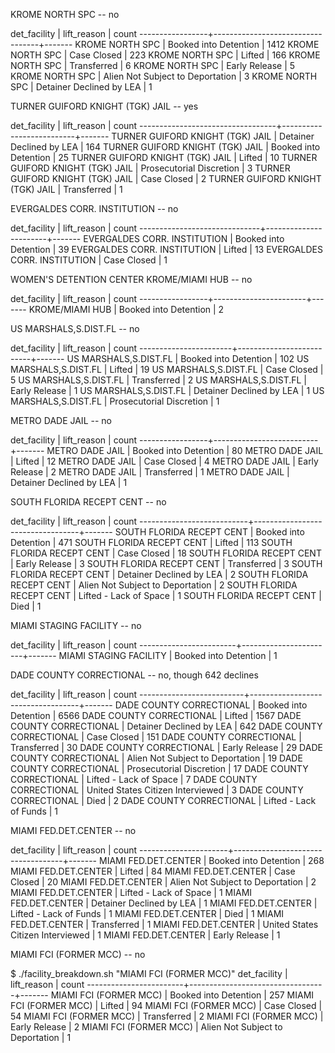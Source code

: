 KROME NORTH SPC -- no

det_facility   |           lift_reason            | count
-----------------+----------------------------------+-------
KROME NORTH SPC | Booked into Detention            |  1412
KROME NORTH SPC | Case Closed                      |   223
KROME NORTH SPC | Lifted                           |   166
KROME NORTH SPC | Transferred                      |     6
KROME NORTH SPC | Early Release                    |     5
KROME NORTH SPC | Alien Not Subject to Deportation |     3
KROME NORTH SPC | Detainer Declined by LEA         |     1

TURNER GUIFORD KNIGHT (TGK) JAIL -- yes

det_facility           |       lift_reason        | count
----------------------------------+--------------------------+-------
TURNER GUIFORD KNIGHT (TGK) JAIL | Detainer Declined by LEA |   164
TURNER GUIFORD KNIGHT (TGK) JAIL | Booked into Detention    |    25
TURNER GUIFORD KNIGHT (TGK) JAIL | Lifted                   |    10
TURNER GUIFORD KNIGHT (TGK) JAIL | Prosecutorial Discretion |     3
TURNER GUIFORD KNIGHT (TGK) JAIL | Case Closed              |     2
TURNER GUIFORD KNIGHT (TGK) JAIL | Transferred              |     1

EVERGALDES CORR. INSTITUTION -- no

det_facility         |      lift_reason      | count
------------------------------+-----------------------+-------
EVERGALDES CORR. INSTITUTION | Booked into Detention |    39
EVERGALDES CORR. INSTITUTION | Lifted                |    13
EVERGALDES CORR. INSTITUTION | Case Closed           |     1

WOMEN'S DETENTION CENTER
KROME/MIAMI HUB -- no

det_facility   |      lift_reason      | count
-----------------+-----------------------+-------
KROME/MIAMI HUB | Booked into Detention |     2

US MARSHALS,S.DIST.FL -- no

det_facility      |       lift_reason        | count
-----------------------+--------------------------+-------
US MARSHALS,S.DIST.FL | Booked into Detention    |   102
US MARSHALS,S.DIST.FL | Lifted                   |    19
US MARSHALS,S.DIST.FL | Case Closed              |     5
US MARSHALS,S.DIST.FL | Transferred              |     2
US MARSHALS,S.DIST.FL | Early Release            |     1
US MARSHALS,S.DIST.FL | Detainer Declined by LEA |     1
US MARSHALS,S.DIST.FL | Prosecutorial Discretion |     1

METRO DADE JAIL -- no

det_facility   |       lift_reason        | count
-----------------+--------------------------+-------
METRO DADE JAIL | Booked into Detention    |    80
METRO DADE JAIL | Lifted                   |    12
METRO DADE JAIL | Case Closed              |     4
METRO DADE JAIL | Early Release            |     2
METRO DADE JAIL | Transferred              |     1
METRO DADE JAIL | Detainer Declined by LEA |     1

SOUTH FLORIDA RECEPT CENT -- no

det_facility        |           lift_reason            | count
---------------------------+----------------------------------+-------
SOUTH FLORIDA RECEPT CENT | Booked into Detention            |   471
SOUTH FLORIDA RECEPT CENT | Lifted                           |   113
SOUTH FLORIDA RECEPT CENT | Case Closed                      |    18
SOUTH FLORIDA RECEPT CENT | Early Release                    |     3
SOUTH FLORIDA RECEPT CENT | Transferred                      |     3
SOUTH FLORIDA RECEPT CENT | Detainer Declined by LEA         |     2
SOUTH FLORIDA RECEPT CENT | Alien Not Subject to Deportation |     2
SOUTH FLORIDA RECEPT CENT | Lifted - Lack of Space           |     1
SOUTH FLORIDA RECEPT CENT | Died                             |     1

MIAMI STAGING FACILITY -- no

det_facility      |      lift_reason      | count
------------------------+-----------------------+-------
MIAMI STAGING FACILITY | Booked into Detention |     1

DADE COUNTY CORRECTIONAL -- no, though 642 declines

det_facility       |            lift_reason            | count
--------------------------+-----------------------------------+-------
DADE COUNTY CORRECTIONAL | Booked into Detention             |  6566
DADE COUNTY CORRECTIONAL | Lifted                            |  1567
DADE COUNTY CORRECTIONAL | Detainer Declined by LEA          |   642
DADE COUNTY CORRECTIONAL | Case Closed                       |   151
DADE COUNTY CORRECTIONAL | Transferred                       |    30
DADE COUNTY CORRECTIONAL | Early Release                     |    29
DADE COUNTY CORRECTIONAL | Alien Not Subject to Deportation  |    19
DADE COUNTY CORRECTIONAL | Prosecutorial Discretion          |    17
DADE COUNTY CORRECTIONAL | Lifted - Lack of Space            |     7
DADE COUNTY CORRECTIONAL | United States Citizen Interviewed |     3
DADE COUNTY CORRECTIONAL | Died                              |     2
DADE COUNTY CORRECTIONAL | Lifted - Lack of Funds            |     1

MIAMI FED.DET.CENTER -- no

det_facility     |            lift_reason            | count
----------------------+-----------------------------------+-------
MIAMI FED.DET.CENTER | Booked into Detention             |   268
MIAMI FED.DET.CENTER | Lifted                            |    84
MIAMI FED.DET.CENTER | Case Closed                       |    20
MIAMI FED.DET.CENTER | Alien Not Subject to Deportation  |     2
MIAMI FED.DET.CENTER | Lifted - Lack of Space            |     1
MIAMI FED.DET.CENTER | Detainer Declined by LEA          |     1
MIAMI FED.DET.CENTER | Lifted - Lack of Funds            |     1
MIAMI FED.DET.CENTER | Died                              |     1
MIAMI FED.DET.CENTER | Transferred                       |     1
MIAMI FED.DET.CENTER | United States Citizen Interviewed |     1
MIAMI FED.DET.CENTER | Early Release                     |     1

MIAMI FCI (FORMER MCC) -- no

$ ./facility_breakdown.sh "MIAMI FCI (FORMER MCC)"
      det_facility      |           lift_reason            | count
------------------------+----------------------------------+-------
 MIAMI FCI (FORMER MCC) | Booked into Detention            |   257
 MIAMI FCI (FORMER MCC) | Lifted                           |    94
 MIAMI FCI (FORMER MCC) | Case Closed                      |    54
 MIAMI FCI (FORMER MCC) | Transferred                      |     2
 MIAMI FCI (FORMER MCC) | Early Release                    |     2
 MIAMI FCI (FORMER MCC) | Alien Not Subject to Deportation |     1
